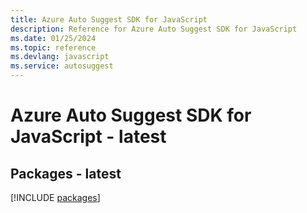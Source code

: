 ```yaml
---
title: Azure Auto Suggest SDK for JavaScript
description: Reference for Azure Auto Suggest SDK for JavaScript
ms.date: 01/25/2024
ms.topic: reference
ms.devlang: javascript
ms.service: autosuggest
---
```

# Azure Auto Suggest SDK for JavaScript - latest
## Packages - latest
[!INCLUDE [packages](auto-suggest-index.md)]